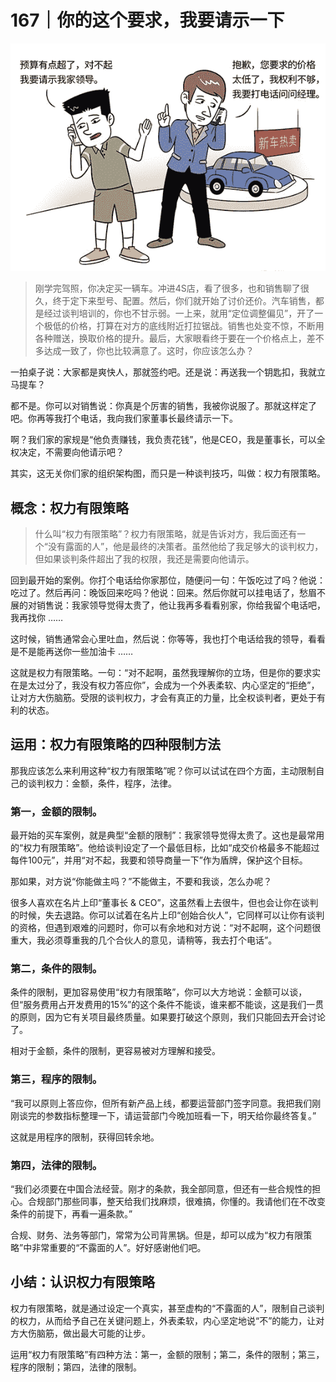 # 167｜你的这个要求，我要请示一下

![](img/7585ea30c17efcae1beddd5ca6979df7.jpg)

> 刚学完驾照，你决定买一辆车。冲进4S店，看了很多，也和销售聊了很久，终于定下来型号、配置。然后，你们就开始了讨价还价。汽车销售，都是经过谈判培训的，你也不甘示弱。一上来，就用“定位调整偏见”，开了一个极低的价格，打算在对方的底线附近打拉锯战。销售也处变不惊，不断用各种赠送，换取价格的提升。最后，大家眼看终于要在一个价格点上，差不多达成一致了，你也比较满意了。这时，你应该怎么办？

一拍桌子说：大家都是爽快人，那就签约吧。还是说：再送我一个钥匙扣，我就立马提车？

都不是。你可以对销售说：你真是个厉害的销售，我被你说服了。那就这样定了吧。你再等我打个电话，我向我们家董事长最终请示一下。

啊？我们家的家规是“他负责赚钱，我负责花钱”，他是CEO，我是董事长，可以全权决定，不需要向他请示吧？

其实，这无关你们家的组织架构图，而只是一种谈判技巧，叫做：权力有限策略。

## 概念：权力有限策略

> 什么叫“权力有限策略”？权力有限策略，就是告诉对方，我后面还有一个“没有露面的人”，他是最终的决策者。虽然他给了我足够大的谈判权力，但如果谈判条件超出了我的权限，我还是需要向他请示。

回到最开始的案例。你打个电话给你家那位，随便问一句：午饭吃过了吗？他说：吃过了。然后再问：晚饭回来吃吗？他说：回来。然后你就可以挂电话了，愁眉不展的对销售说：我家领导觉得太贵了，他让我再多看看别家，你给我留个电话吧，我再找你 ……

这时候，销售通常会心里吐血，然后说：你等等，我也打个电话给我的领导，看看是不是能再送你一些加油卡 ……

这就是权力有限策略。一句：“对不起啊，虽然我理解你的立场，但是你的要求实在是太过分了，我没有权力答应你”，会成为一个外表柔软、内心坚定的“拒绝”，让对方大伤脑筋。受限的谈判权力，才会有真正的力量，比全权谈判者，更处于有利的状态。

## 运用：权力有限策略的四种限制方法

那我应该怎么来利用这种“权力有限策略”呢？你可以试试在四个方面，主动限制自己的谈判权力：金额，条件，程序，法律。

### 第一，金额的限制。

最开始的买车案例，就是典型“金额的限制”：我家领导觉得太贵了。这也是最常用的“权力有限策略”。他给谈判设定了一个最低目标，比如“成交价格最多不能超过每件100元”，并用“对不起，我要和领导商量一下”作为盾牌，保护这个目标。

那如果，对方说“你能做主吗？”不能做主，不要和我谈，怎么办呢？

很多人喜欢在名片上印“董事长 & CEO”，这虽然看上去很牛，但也会让你在谈判的时候，失去退路。你可以试着在名片上印“创始合伙人”，它同样可以让你有谈判的资格，但遇到艰难的问题时，你可以有余地和对方说：“对不起啊，这个问题很重大，我必须尊重我的几个合伙人的意见，请稍等，我去打个电话”。

### 第二，条件的限制。

条件的限制，更加容易使用“权力有限策略”，你可以大方地说：金额可以谈，但“服务费用占开发费用的15%”的这个条件不能谈，谁来都不能谈，这是我们一贯的原则，因为它有关项目最终质量。如果要打破这个原则，我们只能回去开会讨论了。

相对于金额，条件的限制，更容易被对方理解和接受。

### 第三，程序的限制。

“我可以原则上答应你，但所有新产品上线，都要运营部门签字同意。我把我们刚刚谈完的参数指标整理一下，请运营部门今晚加班看一下，明天给你最终答复。”

这就是用程序的限制，获得回转余地。

### 第四，法律的限制。

“我们必须要在中国合法经营。刚才的条款，我全部同意，但还有一些合规性的担心。合规部门那些同事，整天给我们找麻烦，很难搞，你懂的。我请他们在不改变条件的前提下，再看一遍条款。”

合规、财务、法务等部门，常常为公司背黑锅。但是，却可以成为“权力有限策略”中非常重要的“不露面的人”。好好感谢他们吧。

## 小结：认识权力有限策略

权力有限策略，就是通过设定一个真实，甚至虚构的“不露面的人”，限制自己谈判的权力，从而给予自己在关键问题上，外表柔软，内心坚定地说“不”的能力，让对方大伤脑筋，做出最大可能的让步。

运用“权力有限策略”有四种方法：第一，金额的限制；第二，条件的限制；第三，程序的限制；第四，法律的限制。